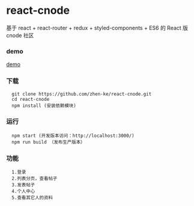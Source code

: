 # react-cnode
基于 react + react-router + redux + styled-components + ES6 的 React 版 cnode 社区

### demo
 [demo](http://xmit.coding.me/react-cnode)

### 下载
```
  git clone https://github.com/zhen-ke/react-cnode.git
  cd react-cnode
  npm install (安装依赖模块)
```

### 运行
```
  npm start (开发版本访问：http://localhost:3000/)
  npm run build （发布生产版本）
```
### 功能
```
  1.登录
  2.列表分页，查看帖子
  3.发表帖子
  4.个人中心
  5.查看其它人的资料
```
